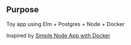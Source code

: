 ## Purpose

Toy app using Elm + Postgres + Node + Docker  

Inspired by [Simple Node App with Docker](https://github.com/codeschool/WatchUsBuild-SimpleNodeAppWithDocker.git)

